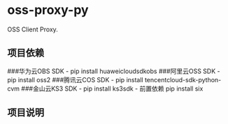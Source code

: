 # oss-proxy-py
OSS Client Proxy.

## 项目依赖
###华为云OBS SDK
    - pip install huaweicloudsdkobs
###阿里云OSS SDK
    - pip install oss2
###腾讯云COS SDK
    - pip install tencentcloud-sdk-python-cvm
###金山云KS3 SDK
    - pip install ks3sdk
        - 前置依赖 pip install six

## 项目说明


